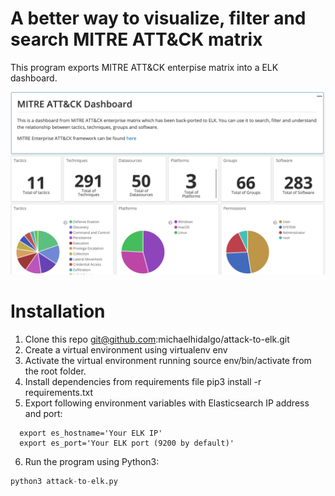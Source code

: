 # A better way to visualize, filter and search MITRE ATT&CK matrix

This program exports MITRE ATT&amp;CK enterpise matrix into a ELK dashboard.

![Alt text](/img/platform.jpg?raw=true "Title")

# Installation
1. Clone this repo git@github.com:michaelhidalgo/attack-to-elk.git
2. Create a virtual environment using virtualenv env
3. Activate the virtual environment running source env/bin/activate from the root folder.
5. Install dependencies from requirements file pip3 install -r requirements.txt
5. Export following environment variables with Elasticsearch IP address and port:
 ```
   export es_hostname='Your ELK IP'
   export es_port='Your ELK port (9200 by default)'  
  ```
6. Run the program using Python3:
``` python 
python3 attack-to-elk.py
```
